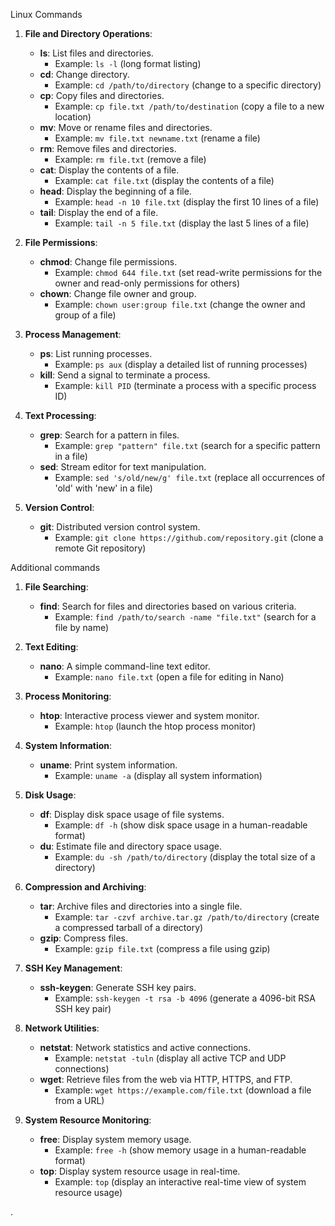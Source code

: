 Linux Commands


1. **File and Directory Operations**:
   - **ls**: List files and directories.
     - Example: `ls -l` (long format listing)
   - **cd**: Change directory.
     - Example: `cd /path/to/directory` (change to a specific directory)
   - **cp**: Copy files and directories.
     - Example: `cp file.txt /path/to/destination` (copy a file to a new location)
   - **mv**: Move or rename files and directories.
     - Example: `mv file.txt newname.txt` (rename a file)
   - **rm**: Remove files and directories.
     - Example: `rm file.txt` (remove a file)
   - **cat**: Display the contents of a file.
     - Example: `cat file.txt` (display the contents of a file)
   - **head**: Display the beginning of a file.
     - Example: `head -n 10 file.txt` (display the first 10 lines of a file)
   - **tail**: Display the end of a file.
     - Example: `tail -n 5 file.txt` (display the last 5 lines of a file)

2. **File Permissions**:
   - **chmod**: Change file permissions.
     - Example: `chmod 644 file.txt` (set read-write permissions for the owner and read-only permissions for others)
   - **chown**: Change file owner and group.
     - Example: `chown user:group file.txt` (change the owner and group of a file)

3. **Process Management**:
   - **ps**: List running processes.
     - Example: `ps aux` (display a detailed list of running processes)
   - **kill**: Send a signal to terminate a process.
     - Example: `kill PID` (terminate a process with a specific process ID)

4. **Text Processing**:
   - **grep**: Search for a pattern in files.
     - Example: `grep "pattern" file.txt` (search for a specific pattern in a file)
   - **sed**: Stream editor for text manipulation.
     - Example: `sed 's/old/new/g' file.txt` (replace all occurrences of 'old' with 'new' in a file)

5. **Version Control**:
   - **git**: Distributed version control system.
     - Example: `git clone https://github.com/repository.git` (clone a remote Git repository)

Additional commands 

1. **File Searching**:
   - **find**: Search for files and directories based on various criteria.
     - Example: `find /path/to/search -name "file.txt"` (search for a file by name)

2. **Text Editing**:
   - **nano**: A simple command-line text editor.
     - Example: `nano file.txt` (open a file for editing in Nano)

3. **Process Monitoring**:
   - **htop**: Interactive process viewer and system monitor.
     - Example: `htop` (launch the htop process monitor)

4. **System Information**:
   - **uname**: Print system information.
     - Example: `uname -a` (display all system information)

5. **Disk Usage**:
   - **df**: Display disk space usage of file systems.
     - Example: `df -h` (show disk space usage in a human-readable format)
   - **du**: Estimate file and directory space usage.
     - Example: `du -sh /path/to/directory` (display the total size of a directory)

6. **Compression and Archiving**:
   - **tar**: Archive files and directories into a single file.
     - Example: `tar -czvf archive.tar.gz /path/to/directory` (create a compressed tarball of a directory)
   - **gzip**: Compress files.
     - Example: `gzip file.txt` (compress a file using gzip)

7. **SSH Key Management**:
   - **ssh-keygen**: Generate SSH key pairs.
     - Example: `ssh-keygen -t rsa -b 4096` (generate a 4096-bit RSA SSH key pair)

8. **Network Utilities**:
   - **netstat**: Network statistics and active connections.
     - Example: `netstat -tuln` (display all active TCP and UDP connections)
   - **wget**: Retrieve files from the web via HTTP, HTTPS, and FTP.
     - Example: `wget https://example.com/file.txt` (download a file from a URL)

9. **System Resource Monitoring**:
   - **free**: Display system memory usage.
     - Example: `free -h` (show memory usage in a human-readable format)
   - **top**: Display system resource usage in real-time.
     - Example: `top` (display an interactive real-time view of system resource usage)

.

